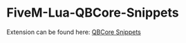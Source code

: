 # FiveM-Lua-QBCore-Snippets

Extension can be found here: [QBCore Snippets](https://marketplace.visualstudio.com/items?itemName=TheRealCasi.FiveM-Lua-QBCore-Snippets)
